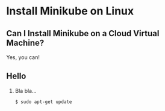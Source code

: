 # Install Minikube on Linux

## Can I Install Minikube on a Cloud Virtual Machine?

Yes, you can!

## Hello

1. Bla bla...

    ```command
    $ sudo apt-get update
    ```
